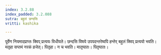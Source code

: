 ```yaml
---
index: 3.2.88
index_padded: 3.2.088
sutra: बहुलं छन्दसि
vritti: kashika

---
```

पूर्वेण नियमादप्राप्तः क्विप् प्रत्ययः विधीयते। छन्दसि विषये उपपदन्तरेष्वपि हन्तेर् बहुलं क्विप् प्रत्ययो भवति। मतृहा सप्तमं नरकं व्रजेत्। पितृहा। न च भवति। मातृघातः। पितृघातः।